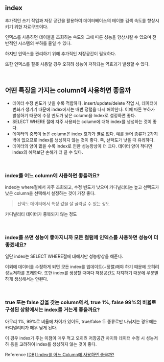 ## index

추가적인 쓰기 작업과 저장 공간을 활용하여 데이터베이스의 테이블 검색 속도를 향상시키기 위한 자료구조이다.

인덱스를 사용하면 테이블을 조회하는 속도와 그에 따른 성능을 향상시킬 수 있으며 전반적인 시스템의 부하를 줄일 수 있다.

하지만 인덱스를 관리하기 위해 추가적인 저장공간이 필요하다.

또한 인덱스를 잘못 사용할 경우 오히려 성능이 저하되는 역효과가 발생할 수 있다.

<br />

## 어떤 특징을 가지는 column에 사용하면 좋을까

- 데이터 수정 빈도가 낮을 수록 적합하다.
  insert/update/delete 작업 시, 데이터에 변화가 생기기 때문에 index에서는 매번 정렬을 다시 해야한다. 이에 따른 부하가 발생하기 때문에 수정 빈도가 낮은 column을 Index로 설정하면 좋다.
- SELECT WHERE 절에 자주 사용되는 column에 대해 index를 생성하는 것이 좋다.
- 데이터의 중복이 높은 column은 index 효과가 별로 없다. 예를 들어 종류가 2가지 밖에 없으므로 index를 생성하지 않는 것이 좋다.
  즉, 선택도가 낮을 때 유리하다.
- 데이터의 양이 많을 수록 index로 인한 성능향상이 더 크다. 데이터 양이 적다면 index의 혜택보단 손해가 더 클 수 있다.

<br />

### index를 어느 column에 사용하면 좋을까요?

index는 where절에서 자주 조회되고, 수정 빈도가 낮으며 카디널리티는 높고 선택도가 낮은 column을 선택해서 설정하는 것이 가장 좋다.

> 선택도
> 데이터에서 특정 값을 잘 골라낼 수 있는 정도

카디널리티
데이터가 중복되지 않는 정도

>

<br />

### index를 쓰면 성능이 좋아지니까 모든 컬럼에 인덱스를 사용하면 성능이 더 좋겠네요?

일단 index는 SELECT WHERE절에 대해서만 성능향상을 해준다.

이외에 데이터를 수정하게 되면 모든 index를 업데이트(+정렬)해야 하기 때문에 오히려 성능저하를 초래한다. 또한 index를 생성할 때마다 저장공간도 차지하기 때문에 무분별하게 생성해서는 안된다.

<br />

### true 또는 false 값을 갖는 column에서, true 1%, false 99%의 비율로 구성된 상황에서는 index를 거는게 좋을까요?

아무리 1%, 99%로 비율에 차이가 있어도, true/false 두 종류로만 나눠지는 경우에는 카디널리티가 매우 낮게 된다.

이 경우 index가 주는 이점이 매우 적고 오히려 저장공간 차지와 데이터 수정 시 성능저하 등을 고려하여 index를 생성하지 않는 것이 좋다.

Reference
[[DB] Index를 어느 Column에 사용하면 좋을까?](https://velog.io/@cis07385/DB-Index를-어느-Column에-사용하면-좋을까)
